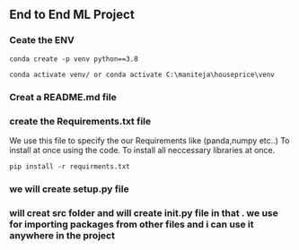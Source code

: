 ## End to End ML Project



### Ceate the ENV
```
conda create -p venv python==3.8

conda activate venv/ or conda activate C:\maniteja\houseprice\venv
```



### Creat a README.md file

### create the Requirements.txt file
We use this file to specify the our Requirements like (panda,numpy etc..)  To install at once using the code. To install all neccessary libraries at once.
```
pip install -r requirments.txt
```


### we will create setup.py file




### will creat src folder and will create __init__.py file in that . we use for importing packages from other files and i can use it anywhere in the project






